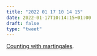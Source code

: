 ```yaml
---
title: "2022 01 17 10 14 15"
date: 2022-01-17T10:14:15+01:00
draft: false
type: "tweet"
---
```

[Counting with martingales](https://mattbaker.blog/2021/12/21/counting-with-martingales/).
